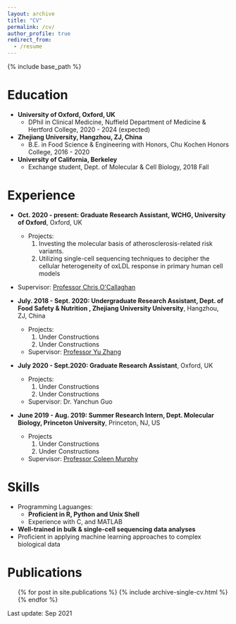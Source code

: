 ```yaml
---
layout: archive
title: "CV"
permalink: /cv/
author_profile: true
redirect_from:
  - /resume
---
```


{% include base_path %}

Education
======
* **University of Oxford, Oxford, UK** 
  *  DPhil in Clinical Medicine, Nuffield Department of Medicine & Hertford College, 2020 - 2024 (expected)
* **Zhejiang University, Hangzhou, ZJ, China**
  *  B.E. in Food Science & Engineering with Honors, Chu Kochen Honors College, 2016 - 2020
* **University of California, Berkeley**
  *  Exchange student, Dept. of Molecular & Cell Biology, 2018 Fall

Experience
======
* **Oct. 2020 - present: Graduate Research Assistant, WCHG, University of Oxford**, Oxford, UK
  * Projects:
    1. Investing the molecular basis of atherosclerosis-related risk variants. 
    2. Utilizing single-cell sequencing techniques to decipher the cellular heterogeneity of oxLDL response in primary human cell models
* Supervisor: [Professor Chris O'Callaghan](https://www.ndm.ox.ac.uk/team/chris-ocallaghan)

* **July. 2018 - Sept. 2020: Undergraduate Research Assistant, Dept. of Food Safety & Nutrition , Zhejiang University University**, Hangzhou, ZJ, China
  * Projects: 
    1. Under Constructions
    2. Under Constructions
  * Supervisor: [Professor Yu Zhang](https://person.zju.edu.cn/en/yzhang)

* **July 2020 - Sept.2020: Graduate Research Assistant**, Oxford, UK
  * Projects: 
    1. Under Constructions
    2. Under Constructions
  * Supervisor: Dr. Yanchun Guo

* **June 2019 - Aug. 2019: Summer Research Intern, Dept. Molecular Biology, Princeton University**, Princeton, NJ, US
  * Projects 
    1. Under Constructions
    2. Under Constructions
  * Supervisor: [Professor Coleen Murphy](https://murphylab.princeton.edu/people/coleen-murphy)
  
Skills
======
* Programming Laguanges: 
  * **Proficient in R, Python and Unix Shell**
  * Experience with C, and MATLAB
* **Well-trained in bulk & single-cell sequencing data analyses**
* Proficient in applying machine learning approaches to complex biological data 

Publications
======
  <ul>{% for post in site.publications %}
    {% include archive-single-cv.html %}
  {% endfor %}</ul>

Last update: Sep 2021
